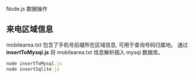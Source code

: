 Node.js 数据操作

## 来电区域信息

mobilearea.txt 包含了手机号前缀所在区域信息, 可用于查询号码归属地。 通过 **insertToMysql.js** 将 mobilearea.txt  信息解析插入 mysql 数据库。

``` javascript
node insertToMysql.js
node insertSqlite.js
```